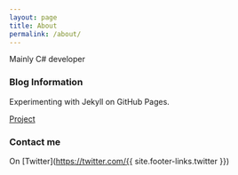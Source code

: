```yaml
---
layout: page
title: About
permalink: /about/
---
```


Mainly C# developer

### Blog Information

Experimenting with Jekyll on GitHub Pages.

[Project](https://github.com/idiotandrobot/blog)

### Contact me

On [Twitter](https://twitter.com/{{ site.footer-links.twitter }})
